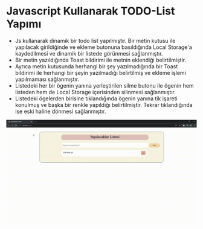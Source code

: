 # Javascript Kullanarak TODO-List Yapımı

* Js kullanarak dinamik bir todo list yapılmıştır. Bir metin kutusu ile yapılacak girildiğinde ve ekleme butonuna basıldığında Local Storage'a kaydedilmesi ve dinamik bir listede görünmesi sağlanmıştır. 
* Bir metin yazıldığında Toast bildirimi ile metnin eklendiği belirtilmiştir.
* Ayrıca metin kutusunda herhangi bir şey yazılmadığında bir Toast bildirimi ile herhangi bir şeyin yazılmadığı belirtilmiş ve ekleme işlemi yapılmaması sağlanmıştır.
* Listedeki her bir ögenin yanına yerleştirilen silme butonu ile ögenin hem listeden hem de Local Storage içerisinden silinmesi sağlanmıştır.
* Listedeki ögelerden birisine tıklandığında ögenin yanına tik işareti konulmuş ve başka bir renkle yapıldığı belirtilmiştir. Tekrar tıklandığında ise eski haline dönmesi sağlanmıştır.

![Yapılacaklar](todolist.gif)
